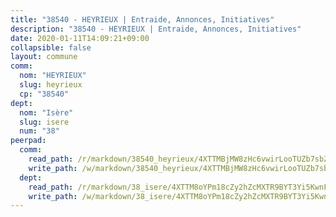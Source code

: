 ```yaml
---
title: "38540 - HEYRIEUX | Entraide, Annonces, Initiatives"
description: "38540 - HEYRIEUX | Entraide, Annonces, Initiatives"
date: 2020-01-11T14:09:21+09:00
collapsible: false
layout: commune
comm:
  nom: "HEYRIEUX"
  slug: heyrieux
  cp: "38540"
dept:
  nom: "Isère"
  slug: isere
  num: "38"
peerpad:
  comm:
    read_path: /r/markdown/38540_heyrieux/4XTTMBjMW8zHc6vwirLooTUZb7sbZiVsRa6Wwz3EgS6Luwn6f
    write_path: /w/markdown/38540_heyrieux/4XTTMBjMW8zHc6vwirLooTUZb7sbZiVsRa6Wwz3EgS6Luwn6f-K3TgV1FxPT215aK3gonxDyGvG8QYbEUNYN4sZhPVwzvLbjcQu1WFRC4XfQSRSMDKKY1HN6REEThLNZnzt1pzV7b83R2mU3VSgUdTK6Zm5CHfK6RrMxVnpvX2pnSUgWYMCZycTGEX
  dept:
    read_path: /r/markdown/38_isere/4XTTM8oYPm18cZy2hZcMXTR9BYT3Yi5KwnFvpXu1TXaRq7Q3V
    write_path: /w/markdown/38_isere/4XTTM8oYPm18cZy2hZcMXTR9BYT3Yi5KwnFvpXu1TXaRq7Q3V-K3TgUoSzs2JpJwfbzBvgU8N95mHo7JXz7NbEctNRM3EDb2iYHA4maKm3pRQwmboULLPnLFTEhRgTawPTWpmxTxKbTwDgAEzA9tUHjpudQTWdKWfdVSegAo77eCwhXTaVG7AyUZEs
---
```


